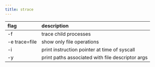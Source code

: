 ```yaml
---
title: strace
---
```


| flag          | description                                      |
|:--------------|:-------------------------------------------------|
| -f            | trace child processes                            |
| -e trace=file | show only file operations                        |
| -i            | print instruction pointer at time of syscall     |
| -y            | print paths associated with file descriptor args |
